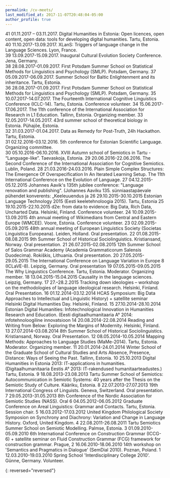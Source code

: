 ```yaml
---
permalink: /cv-meets/
last_modified_at: 2017-11-07T20:48:04-05:00
author_profile: true
---
```



41	01.11.2017 – 03.11.2017. Digital Humanities in Estonia: Open licences, open content, open data: tools 	for developing digital humanities. Tartu, Estonia. 
40	11.10.2017-13.09.2017. XLanS: Triggers of language change in the Language Sciences. Lyon, France.	
39	13.09.2017-15.09.2017. Inaugural Cultural Evolution Society Conference. Jena, Germany. 	
38	28.08.2017-01.09.2017. First Potsdam Summer School on Statistical Methods for Linguistics and 	Psychology (SMLP). Potsdam, Germany.
37	05.09.2017-06.09.2017. Summer School for Baltic Enlightenment and its inheritance. Tartu, Estonia.	
36	28.08.2017-01.09.2017. First Potsdam Summer School on Statistical Methods for Linguistics and 	Psychology (SMLP). Potsdam, Germany.
35	10.07.2017-14.07.2017. The Fourteenth International Cognitive Linguistics Conference (ICLC-14). 	Tartu, Estonia. Conference volunteer.
34	15.06.2017-17.06.2017. The 11th conference of the International Association for Research in L1 	Education. Tallinn, Estonia. Organizing member.
33	12.05.2017-14.05.2017. 43rd summer school of theoretical biology in Estonia. Pühajõe, Estonia.	
32	31.03.2017-01.04.2017. Data as Remedy for Post-Truth, 24h Hackathon. Tartu, Estonia.	
31	02.12.2016-03.12.2016. 5th conference for Estonian Scientific Language. Organizing committee.	
30	05.10.2016-06.10.2016. XVIII Autumn school of Semiotics in Tartu - “Language-like”. Taevaskoja, 	Estonia.
29	20.06.2016-22.06.2016. The Second Conference of the International Association for Cognitive 	Semiotics. Lublin, Poland.
28	21.03.2016-24.03.2016. Plain Simple Complex Structures: The Emergence Of Overspecification In An 	Iterated Learning Setup. The 11th International Conference on the Evolution of Language. 
27	04.12.2015-05.12.2015 Johannes Aavik's 135th jubilee conference: "Language renovation and 	publishing". (Johannes Aaviku 135. sünniaastapäevale pühendet konverents: „Keeleuuendus ja 
26	29.10.2015-30.10.2015 Estonian Language Technology 2015 (Eesti keeletehnoloogia 2015). Tartu, 	Estonia
25	19.10.2015-22.10.2015 d2e: from data to evidence: Big Data, Rich Data, Uncharted Data. Helsinki, 	Finland. Conference volunteer.
24	10.09.2015-13.09.2015 4th annual meeting of Wikimedians from Central and Eastern Europe  	 (WMCEE). Voore, Estonia. Conference volunteer.
23	02.09.2015-05.09.2015 48th annual meeting of European Linguistics Society (Societas Linguistica 	Europeana). Leiden, Holland. Oral presentation.
22	01.08.2015-08.08.2015 9th Summer School of Historical Sociolinguistics. Kristiansand, Norway. Oral 	presentation.
21	26.07.2015-02.08.2015 12th Summer School of Salos  Grammar Academy (Academia 	Grammaticorum Salensis Duodecima). Rokiškis, Lithuania. Oral presentation.
20	27.05.2015-29.05.2015 The International Conference on Language Variation in Europe 8 (ICLaVE-8). 	Leipzig, Germany.  Oral presentation
19	07.05.2015-09.05.2015 The Why Linguistics Conference. Tartu, Estonia. Moderator. Organizing 	member.
18	13.04.2015-15.04.2015 Causality in the language sciences. Leipzig, Germany.	
17	27.–28.2.2015 Tracking down ideologies – workshop on the methodologies of language ideological 	research. Helsinki, Finland. Oral Presentation.
16	 01.12.2014-03.12.2014 HCAS Symposium: Big Data Approaches to Intellectual and Linguistic 	History) + satellite seminar Helsinki Digital Humanities Day. Helsinki, Finland.
15	27.10.2014-28.10.2014 Estonian Digital Humanities: Infotechnological Innovation in Humanities 	Research and Education. (Eesti digitaalhumanitaaria A° 2014: infotehnoloogiline innovatsioon 
14	20.08.2014-22.08.2014 Reading and Writing from Below: Exploring the Margins of Modernity. 	Helsinki, Finland.
13	27.07.2014-03.08.2014 8th Summer School of Historical Sociolinguistics. Kristiansand, Norway. Oral 	Presentation.
12	08.05.2014-10.05.2014 Mapping Methods: Approaches to Language Studies (MaMe-2014). Tartu, 	Estonia. Moderator. Organizing member.
11	20.01.2014-24.01.2014 Winter School of the Graduate School of Cultural Studies and Arts Absence, 	Presence, Distance: Ways of Seeing the Past. Tallinn, Estonia.
10	25.10.2013 Digital Humanities in Estonia 2013: IT-applications in humanities. (Digitaalhumanitaaria 	Eestis A° 2013: IT-rakendused humanitaarteadustes.) Tartu, Estonia.
9	18.08.2013-23.08.2013 Tartu Summer School of Semiotics: Autocommunication in Semiotic Systems: 	40 years after the Thesis on the Semiotic Study of Culture. Kääriku, Estonia.
8	22.07.2013-27.07.2013 19th International Congress of Linguists. Geneva, Switzerland. Oral 	presentation.
7	29.05.2013-31.05.2013 8th Conference of the Nordic Association for Semiotic Studies (NASS). 	Oral 
6	04.05.2012-06.05.2012 Graduate Conference on Areal Linguistics: Grammar and Contacts. Tartu, 	Estonia. Session chair.
5	16.03.2012-17.03.2012 United Kingdom Philological Society Symposion on Synchrony and 	Diachrony: Variation and Change in Language History. Oxford, United Kingdom.
4	22.08.2011-26.08.2011 Tartu Semiotics Summer School on Semiotic Modelling. Palmse, Estonia.	
3	01.09.2010-05.09.2010 6th International Conference on Construction Grammar (ICCG-6) + satellite 	seminar on Fluid Construction Grammar (FCG) framework for construction grammar. Prague, 
2	16.06.2010-18.06.2010 14th workshop on 'Semantics and Pragmatics in Dialogue' (SemDial 2010). 	Poznan, Poland.
1	12.03.2010-19.03.2010 Spring School 'Interdisciplinary College 2010'. Günne, Germany. Volunteer.	

{: reversed="reversed"}


